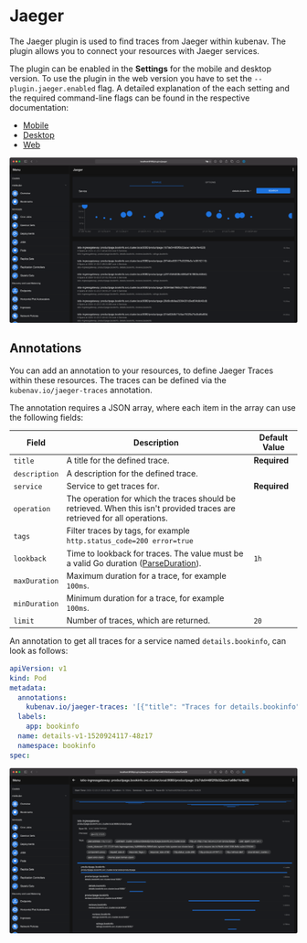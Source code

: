 # Jaeger

The Jaeger plugin is used to find traces from Jaeger within kubenav. The plugin allows you to connect your resources with Jaeger services.

The plugin can be enabled in the **Settings** for the mobile and desktop version. To use the plugin in the web version you have to set the `--plugin.jaeger.enabled` flag. A detailed explanation of the each setting and the required command-line flags can be found in the respective documentation:

- [Mobile](../mobile/settings.md#jaeger)
- [Desktop](../desktop/settings.md#jaeger)
- [Web](../web/command-line-flags.md)

![Jaeger Overview](../images/plugins/jaeger-overview.png)

## Annotations

You can add an annotation to your resources, to define Jaeger Traces within these resources. The traces can be defined via the `kubenav.io/jaeger-traces` annotation.

The annotation requires a JSON array, where each item in the array can use the following fields:

| Field | Description | Default Value |
| ----- | ----------- | ------------- |
| `title` | A title for the defined trace. | **Required** |
| `description` | A description for the defined trace. | |
| `service` | Service to get traces for. | **Required** |
| `operation` | The operation for which the traces should be retrieved. When this isn't provided traces are retrieved for all operations. | |
| `tags` | Filter traces by tags, for example `http.status_code=200 error=true` | |
| `lookback` | Time to lookback for traces. The value must be a valid Go duration ([ParseDuration](https://golang.org/pkg/time/#ParseDuration)). | `1h` |
| `maxDuration` | Maximum duration for a trace, for example `100ms`. | |
| `minDuration` | Minimum duration for a trace, for example `100ms`. | |
| `limit` | Number of traces, which are returned. | `20` |

An annotation to get all traces for a service named `details.bookinfo`, can look as follows:

```yaml
apiVersion: v1
kind: Pod
metadata:
  annotations:
    kubenav.io/jaeger-traces: '[{"title": "Traces for details.bookinfo", "description": "All traces for the details.bookinfo service.", "service": "details.bookinfo"}]'
  labels:
    app: bookinfo
  name: details-v1-1520924117-48z17
  namespace: bookinfo
spec:
```

![Jaeger Details](../images/plugins/jaeger-details.png)
